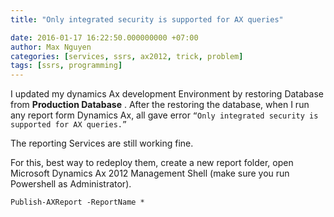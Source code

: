 ```yaml
---
title: "Only integrated security is supported for AX queries"

date: 2016-01-17 16:22:50.000000000 +07:00
author: Max Nguyen
categories: [services, ssrs, ax2012, trick, problem]
tags: [ssrs, programming]
---
```


I updated my dynamics Ax development Environment by restoring Database from **Production Database** . After the restoring the database, when I run any report form Dynamics Ax, all gave error  `“Only integrated security is supported for AX queries.”`


The reporting Services are still working fine.


For this, best way to redeploy them, create a new report folder, open Microsoft Dynamics Ax 2012 Management Shell (make sure you run Powershell as Administrator).


`Publish-AXReport -ReportName *`

